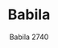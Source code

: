 ---
designer: Odo Fioravanti
description: "Babila%20collection%20is%20able%20to%20move%20along%20tradition%20and%20innovation%20with%20great%20agility.%20The%20strenght%20of%20this%20collection%20is%20its%20simplicity%20and%20directness%2C%20to%20recall%20a%20timeless%20shape.%20Chair%20with%20technopolymer%20shell%20and%20steel%20rod%20sled%20frame%20%D810mm."
image_primary: img/Babila_2740_01_zoom.jpg
image_secondary: img/Babila_2740_02_zoom.jpg
manufacturer: Pedrali
href: https://www.pedrali.it/en/products/catalog/Chair-BABILA-2740/
subtitle: Babila 2740
title: Babila
image_thumb: img/Babila_2740_01_cover.jpg
tags: 
  - pedrali
  - chairs
category: chairs
slug: /manufacturers/pedrali/chairs/odo-fioravanti-babila
---